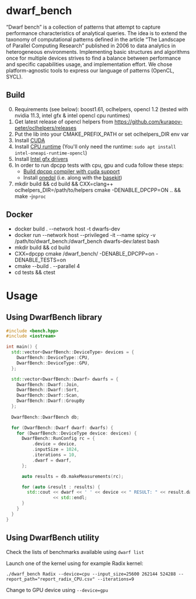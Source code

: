 # dwarf_bench

“Dwarf bench” is a collection of patterns that attempt to capture performance characteristics of analytical queries. The idea is to extend the taxonomy of computational patterns defined in the article “The Landscape of Parallel Computing Research” published in 2006 to data analytics in heterogeneous environments. Implementing basic structures and algorithms once for multiple devices strives to find a balance between performance and specific capabilities usage, and implementation effort. We chose platform-agnostic tools to express our language of patterns (OpenCL, SYCL).

## Build
0. Requirements (see below): boost1.61, oclhelpers, opencl 1.2 (tested with nvidia 11.3, intel gfx & intel opencl cpu runtimes)
1. Get latest release of opencl helpers from https://github.com/kurapov-peter/oclhelpers/releases
2. Put the lib into your CMAKE_PREFIX_PATH or set oclhelpers_DIR env var
3. Install [CUDA](https://developer.nvidia.com/cuda-downloads?target_os=Linux)
4. Install [CPU runtime](https://software.intel.com/content/www/us/en/develop/documentation/installation-guide-for-intel-oneapi-toolkits-linux/top/installation/install-using-package-managers/apt.html) (You'll only need the runtime: `sudo apt install intel-oneapi-runtime-opencl`)
5. Install [Intel gfx drivers](https://dgpu-docs.intel.com/installation-guides/ubuntu/ubuntu-focal.html)
6. In order to run dpcpp tests with cpu, gpu and cuda follow these steps:
    - [Build dpcpp compiler with cuda support](https://intel.github.io/llvm-docs/GetStartedGuide.html#build-dpc-toolchain-with-support-for-nvidia-cuda)
    - Install [onedpl](https://github.com/oneapi-src/oneDPL/) (i.e. along with the [basekit](https://software.intel.com/content/www/us/en/develop/tools/oneapi/base-toolkit.html#gs.24lvfe))
7. mkdir build && cd build && CXX=clang++ oclhelpers_DIR=/path/to/helpers cmake -DENABLE_DPCPP=ON .. && make -j`nproc`

## Docker
* docker build . --network host -t dwarfs-dev  
* docker run --network host --privileged -it --name spicy -v /path/to/dwarf_bench:/dwarf_bench dwarfs-dev:latest bash
* mkdir build && cd build
* CXX=dpcpp cmake /dwarf_bench/ -DENABLE_DPCPP=on -DENABLE_TESTS=on
* cmake --build . --parallel 4
* cd tests && ctest

# Usage
## Using DwarfBench library

```c++
#include <bench.hpp>
#include <iostream>

int main() {
  std::vector<DwarfBench::DeviceType> devices = {
    DwarfBench::DeviceType::CPU,
    DwarfBench::DeviceType::GPU,
  };

  std::vector<DwarfBench::Dwarf> dwarfs = {
    DwarfBench::Dwarf::Join,
    DwarfBench::Dwarf::Sort,
    DwarfBench::Dwarf::Scan,
    DwarfBench::Dwarf::GroupBy
  };
  
  DwarfBench::DwarfBench db;

  for (DwarfBench::Dwarf dwarf: dwarfs) {
    for (DwarfBench::DeviceType device: devices) {
      DwarfBench::RunConfig rc = {
          .device = device,
          .inputSize = 1024,
          .iterations = 10,
          .dwarf = dwarf,
      };

      auto results = db.makeMeasurements(rc);

      for (auto &result : results) {
        std::cout << dwarf << ' ' << device << " RESULT: " << result.dataSize << ' ' << result.microseconds
                  << std::endl;
      }
    }
  }
}
```

## Using DwarfBench utility
Check the lists of benchmarks available using `dwarf list`

Launch one of the kernel using for example Radix kernel:

`./dwarf_bench Radix --device=cpu --input_size=25600 262144 524288 --report_path="report_radix_CPU.csv" --iterations=9`

Change to GPU device using `--device=gpu`
